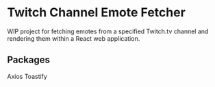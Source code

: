 # Twitch Channel Emote Fetcher

WIP project for fetching emotes from a specified Twitch.tv channel and rendering them within a React web application.

## Packages

Axios
Toastify
